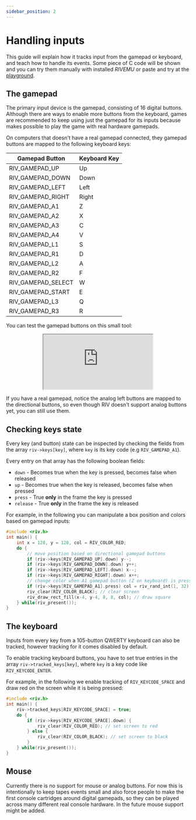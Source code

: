 ```yaml
---
sidebar_position: 2
---
```


# Handling inputs

This guide will explain how it tracks input from the gamepad or keyboard,
and teach how to handle its events.
Some piece of C code will be shown and you can try them manually with installed *RIVEMU*
or paste and try at the [playground](/playground).

## The gamepad

The primary input device is the gamepad, consisting of 16 digital buttons.
Although there are ways to enable more buttons from the keyboard,
games are recommended to keep using just the gamepad for its inputs because
makes possible to play the game with real hardware gamepads.

On computers that doesn't have a real gamepad connected,
they gamepad buttons are mapped to the following keyboard keys:

<table>
    <thead>
        <tr><th>Gamepad Button</th><th>Keyboard Key</th></tr>
    </thead>
    <tbody>
        <tr><td>RIV_GAMEPAD_UP</td><td>Up</td></tr>
        <tr><td>RIV_GAMEPAD_DOWN</td><td>Down</td></tr>
        <tr><td>RIV_GAMEPAD_LEFT</td><td>Left</td></tr>
        <tr><td>RIV_GAMEPAD_RIGHT</td><td>Right</td></tr>
        <tr><td>RIV_GAMEPAD_A1</td><td>Z</td></tr>
        <tr><td>RIV_GAMEPAD_A2</td><td>X</td></tr>
        <tr><td>RIV_GAMEPAD_A3</td><td>C</td></tr>
        <tr><td>RIV_GAMEPAD_A4</td><td>V</td></tr>
        <tr><td>RIV_GAMEPAD_L1</td><td>S</td></tr>
        <tr><td>RIV_GAMEPAD_R1</td><td>D</td></tr>
        <tr><td>RIV_GAMEPAD_L2</td><td>A</td></tr>
        <tr><td>RIV_GAMEPAD_R2</td><td>F</td></tr>
        <tr><td>RIV_GAMEPAD_SELECT</td><td>W</td></tr>
        <tr><td>RIV_GAMEPAD_START</td><td>E</td></tr>
        <tr><td>RIV_GAMEPAD_L3</td><td>Q</td></tr>
        <tr><td>RIV_GAMEPAD_R3</td><td>R</td></tr>
    </tbody>
</table>

You can test the gamepad buttons on this small tool:

<div align="center"><iframe src="https://emulator.rives.io/#simple=true&cartridge=cartridges/gamepad.sqfs" allowFullScreen className="rivemu-frame"></iframe></div>

If you have a real gamepad,
notice the analog left buttons are mapped to the directional buttons,
so even though RIV doesn't support analog buttons yet,
you can still use them.

## Checking keys state

Every key (and button) state can be inspected by checking the fields from the array `riv->keys[key]`,
where `key` is its key code (e.g `RIV_GAMEPAD_A1`).

Every entry on that array has the following boolean fields:
- `down` - Becomes true when the key is pressed, becomes false when released
- `up` - Becomes true when the key is released, becomes false when pressed
- `press` - True **only** in the frame the key is pressed
- `release` - True **only** in the frame the key is released

For example, in the following you can manipulate a box position and colors based on gamepad inputs:

```cpp
#include <riv.h>
int main() {
    int x = 128, y = 128, col = RIV_COLOR_RED;
    do {
        // move position based on directional gamepad buttons
        if (riv->keys[RIV_GAMEPAD_UP].down) y--;
        if (riv->keys[RIV_GAMEPAD_DOWN].down) y++;
        if (riv->keys[RIV_GAMEPAD_LEFT].down) x--;
        if (riv->keys[RIV_GAMEPAD_RIGHT].down) x++;
        // change color when A1 gamepad button (Z on keyboard) is pressed
        if (riv->keys[RIV_GAMEPAD_A1].press) col = riv_rand_int(1, 32);
        riv_clear(RIV_COLOR_BLACK); // clear screen
        riv_draw_rect_fill(x-4, y-4, 8, 8, col); // draw square
    } while(riv_present());
}
```

## The keyboard

Inputs from every key from a 105-button QWERTY keyboard can also be tracked,
however tracking for it comes disabled by default.

To enable tracking keyboard buttons,
you have to set true entries in the array `riv->tracked_keys[key]`,
where `key` is a key code like `RIV_KEYCODE_ENTER`.

For example, in the following we enable tracking of `RIV_KEYCODE_SPACE`
and draw red on the screen while it is being pressed:

```cpp
#include <riv.h>
int main() {
    riv->tracked_keys[RIV_KEYCODE_SPACE] = true;
    do {
        if (riv->keys[RIV_KEYCODE_SPACE].down) {
            riv_clear(RIV_COLOR_RED); // set screen to red
        } else {
            riv_clear(RIV_COLOR_BLACK); // set screen to black
        }
    } while(riv_present());
}
```

## Mouse

Currently there is no support for mouse or analog buttons.
For now this is intentionally to keep tapes events small
and also force people to make the first console cartridges around digital gamepads,
so they can be played across many different real console hardware.
In the future mouse support might be added.
